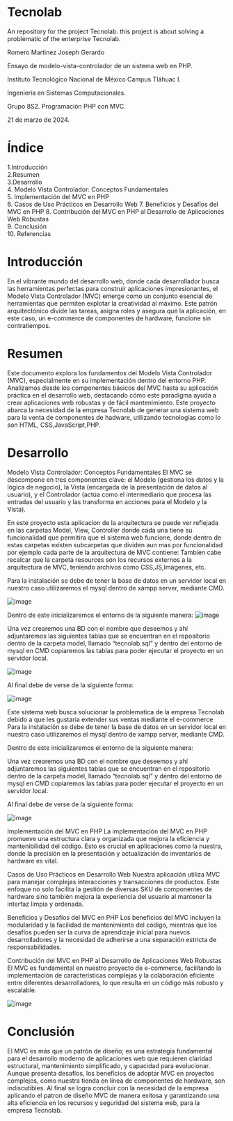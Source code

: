 # Tecnolab
An repository for the project Tecnolab. this project is about solving a problematic of the enterprise Tecnolab.

Romero Martinez Joseph Gerardo

Ensayo de modelo-vista-controlador de un sistema web en PHP.

Instituto Tecnológico Nacional de México Campus Tláhuac I.

Ingeniería en Sistemas Computacionales.

Grupo 8S2. Programación PHP con MVC.

21 de marzo de 2024.
# Índice
1.Introducción	
2.Resumen	
3.Desarrollo	
4. Modelo Vista Controlador: Conceptos Fundamentales	
5. Implementación del MVC en PHP	
6. Casos de Uso Prácticos en Desarrollo Web	
7. Beneficios y Desafíos del MVC en PHP	
8. Contribución del MVC en PHP al Desarrollo de Aplicaciones Web Robustas	
9. Conclusión	
10. Referencias	


# Introducción
En el vibrante mundo del desarrollo web, donde cada desarrollador busca las herramientas perfectas para construir aplicaciones impresionantes, el Modelo Vista Controlador (MVC) emerge como un conjunto esencial de herramientas que permiten explotar la creatividad al máximo. Este patrón arquitectónico divide las tareas, asigna roles y asegura que la aplicación, en este caso, un e-commerce de componentes de hardware, funcione sin contratiempos.

# Resumen
Este documento explora los fundamentos del Modelo Vista Controlador (MVC), especialmente en su implementación dentro del entorno PHP. Analizamos desde los componentes básicos del MVC hasta su aplicación práctica en el desarrollo web, destacando cómo este paradigma ayuda a crear aplicaciones web robustas y de fácil mantenimiento.
Este proyecto abarca la necesidad de la empresa Tecnolab de generar una sistema web para la venta de componentes de hadware, utilizando tecnologias como lo son HTML, CSS,JavaScript,PHP.

# Desarrollo
Modelo Vista Controlador: Conceptos Fundamentales
El MVC se descompone en tres componentes clave: el Modelo (gestiona los datos y la lógica de negocio), la Vista (encargada de la presentación de datos al usuario), y el Controlador (actúa como el intermediario que procesa las entradas del usuario y las transforma en acciones para el Modelo y la Vista).

En este proyecto esta aplicacion de la arquitectura se puede ver reflejada en las carpetas Model, View, Controller donde cada una tiene su funcionalidad que permitira que el sistema web funcione, donde dentro de estas carpetas existen subcarpetas que dividen aun mas por funcionalidad por ejemplo cada parte de la arquitectura de MVC contiene:
Tambien cabe recalcar que la carpeta resources son los recursos externos a la arquitectura de MVC, teniendo archivos como CSS,JS,Imagenes, etc.

Para la instalación se debe de tener la base de datos en un servidor local en nuestro caso utilizaremos el mysql dentro de xampp server, mediante CMD.
 
![image](https://github.com/RMOJoseph/Tecnolab.github.io/assets/142190106/62441a5e-fdaa-4317-953e-f3a430f67d9c)

Dentro de este inicializaremos el entorno de la siguiente manera:
 ![image](https://github.com/RMOJoseph/Tecnolab.github.io/assets/142190106/85a2114d-d6ac-45d6-9f43-d1e86ed5498f)

Una vez crearemos una BD con el nombre que deseemos y ahí adjuntaremos las siguientes tablas que se encuentran en el repositorio dentro de la carpeta model, llamado “tecnolab.sql” y dentro del entorno de mysql en CMD copiaremos las tablas para poder ejecutar el proyecto en un servidor local.

 ![image](https://github.com/RMOJoseph/Tecnolab.github.io/assets/142190106/ffde77dc-f7f4-4ef6-9fc1-07ec63cea49b)

Al final debe de verse de la siguiente forma:
 

![image](https://github.com/RMOJoseph/Tecnolab.github.io/assets/142190106/e19f4281-5e0d-44f8-a623-f048436742a8)

Este sistema web busca solucionar la problematica de la empresa Tecnolab debido a que les gustaria extender sus ventas mediante el e-commerce 
Para la instalación se debe de tener la base de datos en un servidor local en nuestro caso utilizaremos el mysql dentro de xampp server, mediante CMD.
 

Dentro de este inicializaremos el entorno de la siguiente manera:

 
Una vez crearemos una BD con el nombre que deseemos y ahí adjuntaremos las siguientes tablas que se encuentran en el repositorio dentro de la carpeta model, llamado “tecnolab.sql” y dentro del entorno de mysql en CMD copiaremos las tablas para poder ejecutar el proyecto en un servidor local.
 
Al final debe de verse de la siguiente forma:


![image](https://github.com/RMOJoseph/Tecnolab.github.io/assets/142190106/ee20beba-d2b6-4df4-a661-e69ef8350c00)

Implementación del MVC en PHP
La implementación del MVC en PHP promueve una estructura clara y organizada que mejora la eficiencia y mantenibilidad del código. Esto es crucial en aplicaciones como la nuestra, donde la precisión en la presentación y actualización de inventarios de hardware es vital.

Casos de Uso Prácticos en Desarrollo Web
Nuestra aplicación utiliza MVC para manejar complejas interacciones y transacciones de productos. Este enfoque no solo facilita la gestión de diversas SKU de componentes de hardware sino también mejora la experiencia del usuario al mantener la interfaz limpia y ordenada.

Beneficios y Desafíos del MVC en PHP
Los beneficios del MVC incluyen la modularidad y la facilidad de mantenimiento del código, mientras que los desafíos pueden ser la curva de aprendizaje inicial para nuevos desarrolladores y la necesidad de adherirse a una separación estricta de responsabilidades.

Contribución del MVC en PHP al Desarrollo de Aplicaciones Web Robustas
El MVC es fundamental en nuestro proyecto de e-commerce, facilitando la implementación de características complejas y la colaboración eficiente entre diferentes desarrolladores, lo que resulta en un código más robusto y escalable.

![image](https://github.com/RMOJoseph/Tecnolab.github.io/assets/142190106/68521fc1-d88c-45c0-8d97-4ec22df1ebcd)

# Conclusión
El MVC es más que un patrón de diseño; es una estrategia fundamental para el desarrollo moderno de aplicaciones web que requieren claridad estructural, mantenimiento simplificado, y capacidad para evolucionar. Aunque presenta desafíos, los beneficios de adoptar MVC en proyectos complejos, como nuestra tienda en línea de componentes de hardware, son indiscutibles.
Al final se logra concluir con la necesidad de la empresa aplicando el patron de diseño MVC de manera exitosa y garantizando una alta eficiencia en los recursos y seguridad del sistema web, para la empresa Tecnolab.
